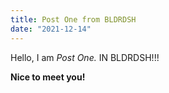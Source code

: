 ```yaml
---
title: Post One from BLDRDSH
date: "2021-12-14"
---
```


Hello, I am _Post One._ IN BLDRDSH!!!

**Nice to meet you!**